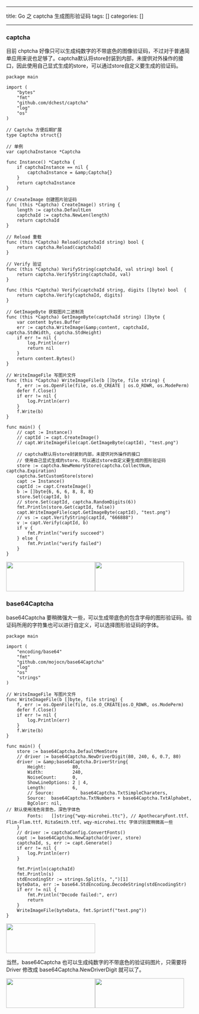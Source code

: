
--- 
title:  Go 之 captcha 生成图形验证码 
tags: []
categories: [] 

---
### captcha

目前 chptcha 好像只可以生成纯数字的不带底色的图像验证码，不过对于普通简单应用来说也足够了。captcha默认将store封装到内部，未提供对外操作的接口，因此使用自己显式生成的store，可以通过store自定义要生成的验证码。

```
package main

import (
	"bytes"
	"fmt"
	"github.com/dchest/captcha"
	"log"
	"os"
)

// Captcha 方便后期扩展
type Captcha struct{}

// 单例
var captchaInstance *Captcha

func Instance() *Captcha {
	if captchaInstance == nil {
		captchaInstance = &amp;Captcha{}
	}
	return captchaInstance
}

// CreateImage 创建图片验证码
func (this *Captcha) CreateImage() string {
	length := captcha.DefaultLen
	captchaId := captcha.NewLen(length)
	return captchaId
}

// Reload 重载
func (this *Captcha) Reload(captchaId string) bool {
	return captcha.Reload(captchaId)
}

// Verify 验证
func (this *Captcha) VerifyString(captchaId, val string) bool {
	return captcha.VerifyString(captchaId, val)
}

func (this *Captcha) Verify(captchaId string, digits []byte) bool  {
	return captcha.Verify(captchaId, digits)
}

// GetImageByte 获取图片二进制流
func (this *Captcha) GetImageByte(captchaId string) []byte {
	var content bytes.Buffer
	err := captcha.WriteImage(&amp;content, captchaId, captcha.StdWidth, captcha.StdHeight)
	if err != nil {
		log.Println(err)
		return nil
	}
	return content.Bytes()
}

// WriteImageFile 写图片文件
func (this *Captcha) WriteImageFile(b []byte, file string) {
	f, err := os.OpenFile(file, os.O_CREATE | os.O_RDWR, os.ModePerm)
	defer f.Close()
	if err != nil {
		log.Println(err)
	}
	f.Write(b)
}

func main() {
	// capt := Instance()
	// captId := capt.CreateImage()
	// capt.WriteImageFile(capt.GetImageByte(captId), "test.png")

	// captcha默认将store封装到内部，未提供对外操作的接口
	// 使用自己显式生成的store，可以通过store自定义要生成的图形验证码
	store := captcha.NewMemoryStore(captcha.CollectNum, captcha.Expiration)
	captcha.SetCustomStore(store)
	capt := Instance()
	captId := capt.CreateImage()
	b := []byte{6, 6, 6, 8, 8, 8}
	store.Set(captId, b)
	// store.Set(captId, captcha.RandomDigits(6))
	fmt.Println(store.Get(captId, false))
	capt.WriteImageFile(capt.GetImageByte(captId), "test.png")
	// vs := capt.VerifyString(captId, "666888")
	v := capt.Verify(captId, b)
	if v {
		fmt.Println("verify succeed")
	} else {
		fmt.Println("verify failed")
	}
}
```

<img alt="" height="80" src="https://img-blog.csdnimg.cn/91da32641def42d2a6ed9822efe6939e.png" width="240"><img alt="" height="80" src="https://img-blog.csdnimg.cn/679209f5f61940d2b539e772dd0b16be.png" width="240">

### base64Captcha

base64Captcha 要稍微强大一些，可以生成带底色的包含字母的图形验证码。验证码所用的字符集也可以进行自定义，可以选择图形验证码的字体。

```
package main

import (
	"encoding/base64"
	"fmt"
	"github.com/mojocn/base64Captcha"
	"log"
	"os"
	"strings"
)

// WriteImageFile 写图片文件
func WriteImageFile(b []byte, file string) {
	f, err := os.OpenFile(file, os.O_CREATE|os.O_RDWR, os.ModePerm)
	defer f.Close()
	if err != nil {
		log.Println(err)
	}
	f.Write(b)
}

func main() {
	store := base64Captcha.DefaultMemStore
	// driver := base64Captcha.NewDriverDigit(80, 240, 6, 0.7, 80)
	driver := &amp;base64Captcha.DriverString{
		Height:          80,
		Width:           240,
		NoiseCount:      0,
		ShowLineOptions: 2 | 4,
		Length:          6,
		// Source:          base64Captcha.TxtSimpleCharaters,
		Source:  base64Captcha.TxtNumbers + base64Captcha.TxtAlphabet,
		BgColor: nil,                                                              // 默认使用浅色背景色，深色字体色
		Fonts:   []string{"wqy-microhei.ttc"}, // ApothecaryFont.ttf、Flim-Flam.ttf、RitaSmith.ttf、wqy-microhei.ttc 字体识别度稍微高一些
	}
	// driver := captchaConfig.ConvertFonts()
	capt := base64Captcha.NewCaptcha(driver, store)
	captchaId, s, err := capt.Generate()
	if err != nil {
		log.Println(err)
	}

	fmt.Println(captchaId)
	fmt.Println(s)
	stdEncodingStr := strings.Split(s, ",")[1]
	byteData, err := base64.StdEncoding.DecodeString(stdEncodingStr)
	if err != nil {
		fmt.Println("Decode failed:", err)
		return
	}
	WriteImageFile(byteData, fmt.Sprintf("test.png"))
}

```

<img alt="" height="80" src="https://img-blog.csdnimg.cn/fda11a4d577346abb57c89cf9eb497a7.png" width="240">

当然，base64Captcha 也可以生成纯数字的不带底色的验证码图片，只需要将 Driver 修改成 base64Captcha.NewDriverDigit 就可以了。

<img alt="" height="80" src="https://img-blog.csdnimg.cn/9b96597be51140f19a18f2ce5f3278ed.png" width="240"><img alt="" height="80" src="https://img-blog.csdnimg.cn/5eb64e298d364117915369ed1d8383df.png" width="240">

